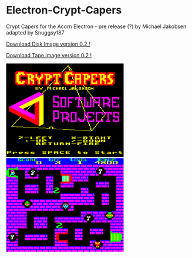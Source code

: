 # Electron-Crypt-Capers

Crypt Capers for the Acorn Electron - pre release (?) by Michael Jakobsen
adapted by Snuggsy187

[Download Disk Image version 0.2 !](https://github.com/Snuggsy187/Electron-Crypt-Capers/raw/main/Releases/Crypt-Capers-E.v0.2.ssd)

[Download Tape Image version 0.2 !](https://github.com/Snuggsy187/Electron-Crypt-Capers/raw/main/Releases/Crypt-Capers-E.v0.2.uef)

![Electron Crypt Capers](https://github.com/Snuggsy187/Electron-Crypt-Capers/blob/main/png/Elk-CC1.png)
![Electron Crypt Capers](https://github.com/Snuggsy187/Electron-Crypt-Capers/blob/main/png/Elk-CC2.png)
